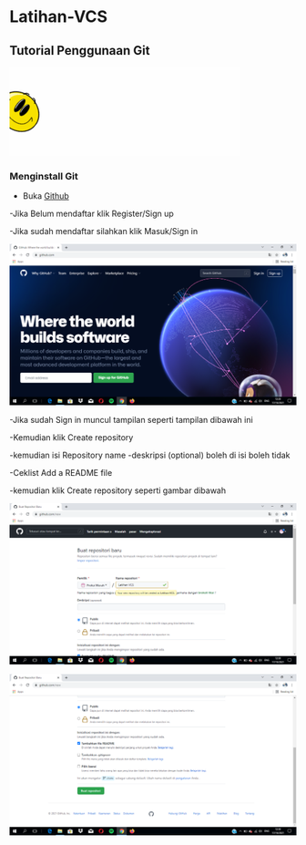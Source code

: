 # Latihan-VCS
## Tutorial Penggunaan Git

![Gif 1](screenshot/gif1.gif)

### Menginstall Git
- Buka [Github](https://Github.com)

-Jika Belum mendaftar klik Register/Sign up

-Jika sudah mendaftar silahkan klik Masuk/Sign in

![Gambar 1](screenshot/Ss1.png)

-Jika sudah Sign in muncul tampilan seperti tampilan dibawah ini

-Kemudian klik Create repository


-kemudian isi Repository name
-deskripsi (optional) boleh di isi boleh tidak

-Ceklist Add a README file

-kemudian klik Create repository seperti gambar dibawah

![Gambar 3](screenshot/Ss3.png)

![Gambar 4](screenshot/Ss4.png)